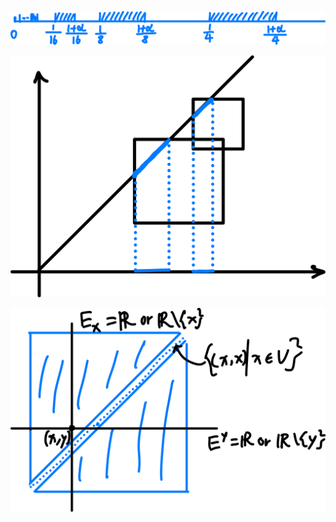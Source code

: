 ![image-20250313214429289](hw7.assets/image-20250313214429289.png)





![image-20250314182209267](hw7.assets/image-20250314182209267.png)









![image-20250314185531013](hw7.assets/image-20250314185531013.png)